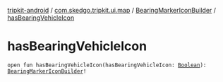 [tripkit-android](../../index.md) / [com.skedgo.tripkit.ui.map](../index.md) / [BearingMarkerIconBuilder](index.md) / [hasBearingVehicleIcon](./has-bearing-vehicle-icon.md)

# hasBearingVehicleIcon

`open fun hasBearingVehicleIcon(hasBearingVehicleIcon: `[`Boolean`](https://kotlinlang.org/api/latest/jvm/stdlib/kotlin/-boolean/index.html)`): `[`BearingMarkerIconBuilder`](index.md)`!`